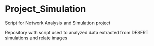 # Project_Simulation
Script for Network Analysis and Simulation project

Repository with script used to analyzed data extracted from DESERT simulations and relate images
